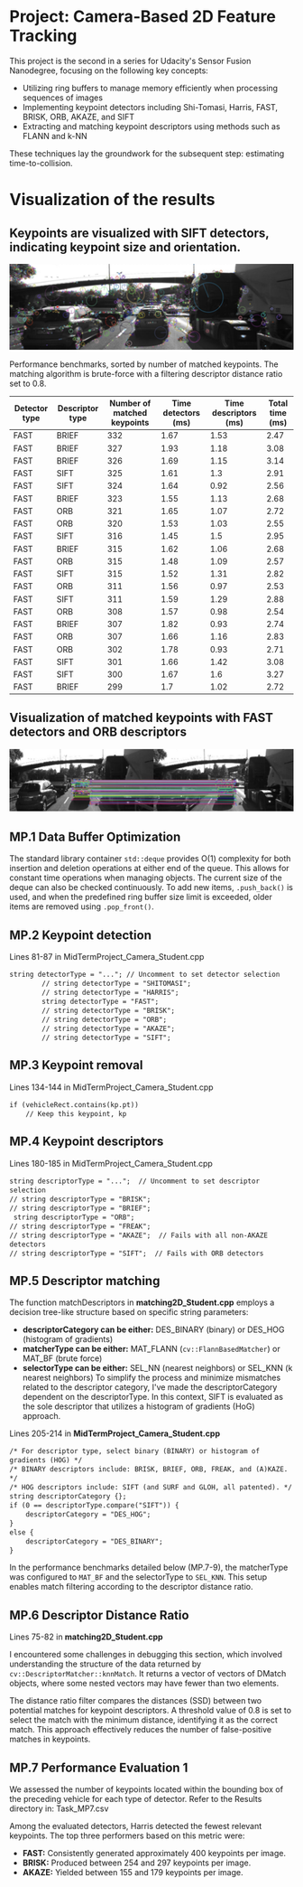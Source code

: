 # Project: Camera-Based 2D Feature Tracking

This project is the second in a series for Udacity's Sensor Fusion Nanodegree, focusing on the following key concepts:

* Utilizing ring buffers to manage memory efficiently when processing sequences of images
* Implementing keypoint detectors including Shi-Tomasi, Harris, FAST, BRISK, ORB, AKAZE, and SIFT
* Extracting and matching keypoint descriptors using methods such as FLANN and k-NN
  
These techniques lay the groundwork for the subsequent step: estimating time-to-collision.

# Visualization of the results


## Keypoints are visualized with SIFT detectors, indicating keypoint size and orientation.


![Keypoint](https://github.com/1Px-Vision/Vision-Based-Off-Road-Hazard-Detection-for-Freespace-Navigation/blob/main/Project_Camera_Based_2D_Feature_Tracking/Results/SIFT_Keypoint.jpg)


Performance benchmarks, sorted by number of matched keypoints. The matching algorithm is brute-force with a filtering descriptor distance ratio set to 0.8.

| Detector type | Descriptor type | Number of matched keypoints | Time detectors (ms) | Time descriptors (ms) | Total time (ms) |
|---------------|-----------------|------------------------------|---------------------|-----------------------|-----------------|
| FAST          | BRIEF           | 332                          | 1.67                | 1.53                  | 2.47            |
| FAST          | BRIEF           | 327                          | 1.93                | 1.18                  | 3.08            |
| FAST          | BRIEF           | 326                          | 1.69                | 1.15                  | 3.14            |
| FAST          | SIFT            | 325                          | 1.61                | 1.3                   | 2.91            |
| FAST          | SIFT            | 324                          | 1.64                | 0.92                  | 2.56            |
| FAST          | BRIEF           | 323                          | 1.55                | 1.13                  | 2.68            |
| FAST          | ORB             | 321                          | 1.65                | 1.07                  | 2.72            |
| FAST          | ORB             | 320                          | 1.53                | 1.03                  | 2.55            |
| FAST          | SIFT            | 316                          | 1.45                | 1.5                   | 2.95            |
| FAST          | BRIEF           | 315                          | 1.62                | 1.06                  | 2.68            |
| FAST          | ORB             | 315                          | 1.48                | 1.09                  | 2.57            |
| FAST          | SIFT            | 315                          | 1.52                | 1.31                  | 2.82            |
| FAST          | ORB             | 311                          | 1.56                | 0.97                  | 2.53            |
| FAST          | SIFT            | 311                          | 1.59                | 1.29                  | 2.88            |
| FAST          | ORB             | 308                          | 1.57                | 0.98                  | 2.54            |
| FAST          | BRIEF           | 307                          | 1.82                | 0.93                  | 2.74            |
| FAST          | ORB             | 307                          | 1.66                | 1.16                  | 2.83            |
| FAST          | ORB             | 302                          | 1.78                | 0.93                  | 2.71            |
| FAST          | SIFT            | 301                          | 1.66                | 1.42                  | 3.08            |
| FAST          | SIFT            | 300                          | 1.67                | 1.6                   | 3.27            |
| FAST          | BRIEF           | 299                          | 1.7                 | 1.02                  | 2.72            |

## Visualization of matched keypoints with FAST detectors and ORB descriptors 

![Fast_detector](https://github.com/1Px-Vision/Vision-Based-Off-Road-Hazard-Detection-for-Freespace-Navigation/blob/main/Project_Camera_Based_2D_Feature_Tracking/Results/FAST_detectors_and_ORB.jpg)

## MP.1 Data Buffer Optimization

The standard library container ````std::deque```` provides O(1) complexity for both insertion and deletion operations at either end of the queue. This allows for constant time operations when managing objects. The current size of the deque can also be checked continuously. To add new items, ````.push_back()```` is used, and when the predefined ring buffer size limit is exceeded, older items are removed using ````.pop_front()````. 

## MP.2 Keypoint detection
Lines 81-87 in MidTermProject_Camera_Student.cpp

````
string detectorType = "..."; // Uncomment to set detector selection
        // string detectorType = "SHITOMASI";
        // string detectorType = "HARRIS";
        string detectorType = "FAST";
        // string detectorType = "BRISK";
        // string detectorType = "ORB";
        // string detectorType = "AKAZE";
        // string detectorType = "SIFT";

````
## MP.3 Keypoint removal
Lines 134-144 in MidTermProject_Camera_Student.cpp
````
if (vehicleRect.contains(kp.pt))
    // Keep this keypoint, kp

````

## MP.4 Keypoint descriptors
Lines 180-185 in MidTermProject_Camera_Student.cpp
````
string descriptorType = "...";  // Uncomment to set descriptor selection
// string descriptorType = "BRISK";
// string descriptorType = "BRIEF";
 string descriptorType = "ORB";
// string descriptorType = "FREAK";
// string descriptorType = "AKAZE";  // Fails with all non-AKAZE detectors
// string descriptorType = "SIFT";  // Fails with ORB detectors

````

## MP.5 Descriptor matching
The function matchDescriptors in **matching2D_Student.cpp** employs a decision tree-like structure based on specific string parameters:

* **descriptorCategory can be either:** DES_BINARY (binary) or DES_HOG (histogram of gradients)
* **matcherType can be either:** MAT_FLANN (````cv::FlannBasedMatcher````) or MAT_BF (brute force)
* **selectorType can be either:** SEL_NN (nearest neighbors) or SEL_KNN (k nearest neighbors)
To simplify the process and minimize mismatches related to the descriptor category, I've made the descriptorCategory dependent on the descriptorType. In this context, SIFT is evaluated as the sole descriptor that utilizes a histogram of gradients (HoG) approach.

Lines 205-214 in **MidTermProject_Camera_Student.cpp**

````
/* For descriptor type, select binary (BINARY) or histogram of gradients (HOG) */
/* BINARY descriptors include: BRISK, BRIEF, ORB, FREAK, and (A)KAZE. */
/* HOG descriptors include: SIFT (and SURF and GLOH, all patented). */
string descriptorCategory {};
if (0 == descriptorType.compare("SIFT")) {
    descriptorCategory = "DES_HOG";
}
else {
    descriptorCategory = "DES_BINARY";
}
````

In the performance benchmarks detailed below (MP.7-9), the matcherType was configured to ````MAT_BF```` and the selectorType to ````SEL_KNN````. This setup enables match filtering according to the descriptor distance ratio.


## MP.6 Descriptor Distance Ratio
Lines 75-82 in **matching2D_Student.cpp**

I encountered some challenges in debugging this section, which involved understanding the structure of the data returned by ````cv::DescriptorMatcher::knnMatch````. It returns a vector of vectors of DMatch objects, where some nested vectors may have fewer than two elements.

The distance ratio filter compares the distances (SSD) between two potential matches for keypoint descriptors. A threshold value of 0.8 is set to select the match with the minimum distance, identifying it as the correct match. This approach effectively reduces the number of false-positive matches in keypoints.


## MP.7 Performance Evaluation 1

We assessed the number of keypoints located within the bounding box of the preceding vehicle for each type of detector. Refer to the Results directory in: Task_MP7.csv

Among the evaluated detectors, Harris detected the fewest relevant keypoints. The top three performers based on this metric were:

* **FAST:** Consistently generated approximately 400 keypoints per image.
* **BRISK:** Produced between 254 and 297 keypoints per image.
* **AKAZE:** Yielded between 155 and 179 keypoints per image.
  
